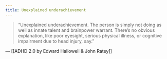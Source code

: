 ```yaml
---
title: Unexplained underachievement
---
```


> “Unexplained underachievement. The person is simply not doing as well as innate talent and brainpower warrant. There’s no obvious explanation, like poor eyesight, serious physical illness, or cognitive impairment due to head injury, say.”

— [[ADHD 2.0 by Edward Hallowell & John Ratey]]